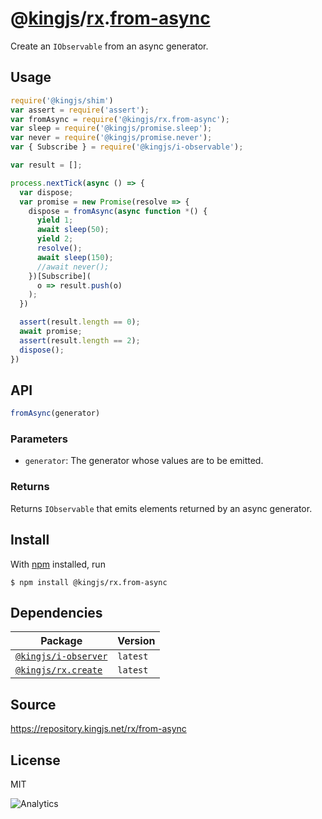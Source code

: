 # @[kingjs][@kingjs]/[rx][ns0].[from-async][ns1]
Create an `IObservable` from an async generator.
## Usage
```js
require('@kingjs/shim')
var assert = require('assert');
var fromAsync = require('@kingjs/rx.from-async');
var sleep = require('@kingjs/promise.sleep');
var never = require('@kingjs/promise.never');
var { Subscribe } = require('@kingjs/i-observable');

var result = [];

process.nextTick(async () => {
  var dispose;
  var promise = new Promise(resolve => {
    dispose = fromAsync(async function *() {
      yield 1;
      await sleep(50);
      yield 2;
      resolve();
      await sleep(150);
      //await never();
    })[Subscribe](
      o => result.push(o)
    );
  })

  assert(result.length == 0);
  await promise;
  assert(result.length == 2);
  dispose();
})

```

## API
```ts
fromAsync(generator)
```

### Parameters
- `generator`: The generator whose values are to be emitted.
### Returns
Returns `IObservable` that emits elements returned by an async generator.


## Install
With [npm](https://npmjs.org/) installed, run
```
$ npm install @kingjs/rx.from-async
```
## Dependencies
|Package|Version|
|---|---|
|[`@kingjs/i-observer`](https://www.npmjs.com/package/@kingjs/i-observer)|`latest`|
|[`@kingjs/rx.create`](https://www.npmjs.com/package/@kingjs/rx.create)|`latest`|
## Source
https://repository.kingjs.net/rx/from-async
## License
MIT

![Analytics](https://analytics.kingjs.net/rx/from-async)

[@kingjs]: https://www.npmjs.com/package/kingjs
[ns0]: https://www.npmjs.com/package/@kingjs/rx
[ns1]: https://www.npmjs.com/package/@kingjs/rx.from-async
